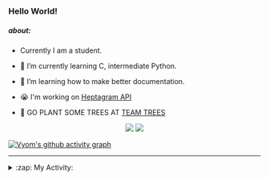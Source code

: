 ### Hello World!

##### about:
- Currently I am a student.
- 🌱 I’m currently learning C, intermediate Python.
- 🌱 I’m learning how to make better documentation.
- 😭 I'm working on [Heptagram API](https://github.com/Heptagram-Bot/api)

- 🌱 GO PLANT SOME TREES AT [TEAM TREES](https://teamtrees.org/)

<p align="center">
  <a href="https://twitter.com/Vyvy_viM"><img target="_blank" src="https://img.shields.io/badge/twitter%20@Vyvy_viM-0D95E8?style=for-the-badge&logo=twitter&logoColor=white"/></a> 
  <a href="https://vyvy-vi.github.io/portfolio"><img target="_blank" src="https://img.shields.io/badge/-I%27m_craving_for_open_source-green?style=for-the-badge&logo=github&logoColor=black"/></a> 
</p>

[![Vyom's github activity graph](https://activity-graph.herokuapp.com/graph?username=Vyvy-vi)](https://github.com/ashutosh00710/github-readme-activity-graph)

---
<details>
  <summary>:zap: My Activity:</summary>
  
<!--START_SECTION:waka-->
**I'm a Night 🦉** 

```text
🌞 Morning    39 commits     █░░░░░░░░░░░░░░░░░░░░░░░░   6.23% 
🌆 Daytime    134 commits    █████░░░░░░░░░░░░░░░░░░░░   21.41% 
🌃 Evening    234 commits    █████████░░░░░░░░░░░░░░░░   37.38% 
🌙 Night      219 commits    ████████░░░░░░░░░░░░░░░░░   34.98%

```
📅 **I'm Most Productive on Sunday** 

```text
Monday       68 commits     ██░░░░░░░░░░░░░░░░░░░░░░░   10.86% 
Tuesday      83 commits     ███░░░░░░░░░░░░░░░░░░░░░░   13.26% 
Wednesday    88 commits     ███░░░░░░░░░░░░░░░░░░░░░░   14.06% 
Thursday     84 commits     ███░░░░░░░░░░░░░░░░░░░░░░   13.42% 
Friday       55 commits     ██░░░░░░░░░░░░░░░░░░░░░░░   8.79% 
Saturday     87 commits     ███░░░░░░░░░░░░░░░░░░░░░░   13.9% 
Sunday       161 commits    ██████░░░░░░░░░░░░░░░░░░░   25.72%

```


📊 **This Week I Spent My Time On** 

```text
🔥 Editors: 
Vim                      10 hrs 44 mins      █████████████████████████   100.0%

🐱‍💻 Projects: 
api                      5 hrs 25 mins       ████████████░░░░░░░░░░░░░   50.52% 
uwus-online              1 hr 35 mins        ███░░░░░░░░░░░░░░░░░░░░░░   14.76% 
commit-your-code-bot     1 hr 15 mins        ███░░░░░░░░░░░░░░░░░░░░░░   11.68% 
Shepherd-bot             44 mins             █░░░░░░░░░░░░░░░░░░░░░░░░   6.94% 
verification-bot-demo    38 mins             █░░░░░░░░░░░░░░░░░░░░░░░░   6.02%

```


 Last Updated on 02/10/2021
<!--END_SECTION:waka-->
</details>
